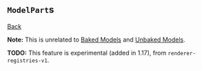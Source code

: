 ## `ModelPart`s
[Back](rendering.md)

**Note:** This is unrelated to [Baked Models](../models/baked.md) and [Unbaked Models](../models/unbaked.md).

**TODO:** This feature is experimental (added in 1.17), from `renderer-registries-v1`.

